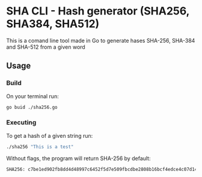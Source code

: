 # SHA CLI - Hash generator (SHA256, SHA384, SHA512)

This is a comand line tool made in Go to generate hases SHA-256, SHA-384 and SHA-512 from a given word

## Usage

### Build 

On your terminal run:

```bash
go buid ./sha256.go
```

### Executing

To get a hash of a given string run:

```bash
./sha256 "This is a test"
```

Without flags, the program will return SHA-256 by default:

```bash
SHA256: c7be1ed902fb8dd4d48997c6452f5d7e509fbcdbe2808b16bcf4edce4c07d14e
```
